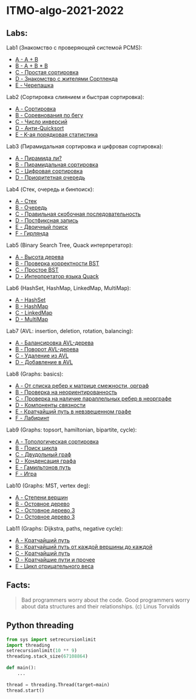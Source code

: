 # ITMO-algo-2021-2022

## Labs:

Lab1 (Знакомство с проверяющей системой PCMS):
* [A - A + B](https://github.com/Lopa10ko/ITMO-algo-2021-2022/blob/main/problems1/1A.py)
* [B - A + B * B](https://github.com/Lopa10ko/ITMO-algo-2021-2022/blob/main/problems1/1B.py)
* [C - Простая сортировка](https://github.com/Lopa10ko/ITMO-algo-2021-2022/blob/main/problems1/1C.py)
* [D - Знакомство с жителями Сортленда](https://github.com/Lopa10ko/ITMO-algo-2021-2022/blob/main/problems1/1D.py)
* [E - Черепашка](https://github.com/Lopa10ko/ITMO-algo-2021-2022/blob/main/problems1/1E.py)

Lab2 (Сортировка слиянием и быстрая сортировка):
* [A - Сортировка](https://github.com/Lopa10ko/ITMO-algo-2021-2022/blob/main/problems2/2A.py)
* [B - Соревнования по бегу](https://github.com/Lopa10ko/ITMO-algo-2021-2022/blob/main/problems2/2B.py)
* [C - Число инверсий](https://github.com/Lopa10ko/ITMO-algo-2021-2022/blob/main/problems2/2C.py)
* [D - Анти-Quicksort](https://github.com/Lopa10ko/ITMO-algo-2021-2022/blob/main/problems2/2D.py)
* [E - K-ая порядковая статистика](https://github.com/Lopa10ko/ITMO-algo-2021-2022/blob/main/problems2/2E.cpp)
 
Lab3 (Пирамидальная сортировка и цифровая сортировка):
* [A - Пирамида ли?](https://github.com/Lopa10ko/ITMO-algo-2021-2022/blob/main/problems3/3A.py)
* [B - Пирамидальная сортировка](https://github.com/Lopa10ko/ITMO-algo-2021-2022/blob/main/problems3/3B.py)
* [C - Цифровая сортировка](https://github.com/Lopa10ko/ITMO-algo-2021-2022/blob/main/problems3/3C.py)
* [D - Приоритетная очередь](https://github.com/Lopa10ko/ITMO-algo-2021-2022/blob/main/problems3/3D.py)

Lab4 (Стек, очередь и бинпоиск):
* [A - Стек](https://github.com/Lopa10ko/ITMO-algo-2021-2022/blob/main/problems4/4A.py)
* [B - Очередь](https://github.com/Lopa10ko/ITMO-algo-2021-2022/blob/main/problems4/4B.py)
* [C - Правильная скобочная последовательность](https://github.com/Lopa10ko/ITMO-algo-2021-2022/blob/main/problems4/4C.py)
* [D - Постфиксная запись](https://github.com/Lopa10ko/ITMO-algo-2021-2022/blob/main/problems4/4D.py)
* [E - Двоичный поиск](https://github.com/Lopa10ko/ITMO-algo-2021-2022/blob/main/problems4/4E.py)
* [F - Гирлянда](https://github.com/Lopa10ko/ITMO-algo-2021-2022/blob/main/problems4/4F.py)

Lab5 (Binary Search Tree, Quack интерпретатор):
* [A - Высота дерева](https://github.com/Lopa10ko/ITMO-algo-2021-2022/blob/main/problems5/5A.py)
* [B - Проверка корректности BST](https://github.com/Lopa10ko/ITMO-algo-2021-2022/blob/main/problems5/5B.cpp)
* [C - Простое BST](https://github.com/Lopa10ko/ITMO-algo-2021-2022/blob/main/problems5/5C.cpp)
* [D - Интерпретатор языка Quack](https://github.com/Lopa10ko/ITMO-algo-2021-2022/blob/main/problems5/5D.py)

Lab6 (HashSet, HashMap, LinkedMap, MultiMap):
* [A - HashSet](https://github.com/Lopa10ko/ITMO-algo-2021-2022/blob/main/problems6/6A.cpp)
* [B - HashMap](https://github.com/Lopa10ko/ITMO-algo-2021-2022/blob/main/problems6/6B.py)
* [C - LinkedMap](https://www.youtube.com/watch?v=dQw4w9WgXcQ)
* [D - MultiMap](https://www.youtube.com/watch?v=dQw4w9WgXcQ)

Lab7 (AVL: insertion, deletion, rotation, balancing):
* [A - Балансировка AVL-дерева](https://github.com/Lopa10ko/ITMO-algo-2021-2022/blob/main/problems7/avl_balance.py)
* [B - Поворот AVL-дерева](https://www.youtube.com/watch?v=dQw4w9WgXcQ)
* [C - Удаление из AVL](https://www.youtube.com/watch?v=dQw4w9WgXcQ)
* [D - Добавление в AVL](https://www.youtube.com/watch?v=dQw4w9WgXcQ)

Lab8 (Graphs: basics):
* [A - От списка ребер к матрице смежности, орграф](https://github.com/Lopa10ko/ITMO-algo-2021-2022/blob/main/problems8/lab8_a.py)
* [B - Проверка на неориентированность](https://github.com/Lopa10ko/ITMO-algo-2021-2022/blob/main/problems8/lab8_b.py)
* [C - Проверка на наличие параллельных ребер в неорграфе](https://github.com/Lopa10ko/ITMO-algo-2021-2022/blob/main/problems8/lab8_c.py)
* [D - Компоненты связности](https://github.com/Lopa10ko/ITMO-algo-2021-2022/blob/main/problems8/lab8_d.py)
* [E - Кратчайший путь в невзвешенном графе](https://github.com/Lopa10ko/ITMO-algo-2021-2022/blob/main/problems8/lab8_e.py)
* [F - Лабиринт](https://github.com/Lopa10ko/ITMO-algo-2021-2022/blob/main/problems8/lab8_f.py)

Lab9 (Graphs: topsort, hamiltonian, bipartite, cycle):
* [A - Топологическая сортировка](https://github.com/Lopa10ko/ITMO-algo-2021-2022/blob/main/problems9/lab9_a.py)
* [B - Поиск цикла](https://github.com/Lopa10ko/ITMO-algo-2021-2022/blob/main/problems9/lab9_b.py)
* [C - Двудольный граф](https://github.com/Lopa10ko/ITMO-algo-2021-2022/blob/main/problems9/lab9_c.py)
* [D - Конденсация графа](https://github.com/Lopa10ko/ITMO-algo-2021-2022/blob/main/problems9/lab9_d.py)
* [E - Гамильтонов путь](https://github.com/Lopa10ko/ITMO-algo-2021-2022/blob/main/problems9/lab9_e.py)
* [F - Игра](https://github.com/Lopa10ko/ITMO-algo-2021-2022/blob/main/problems9/lab9_f.py)

Lab10 (Graphs: MST, vertex deg):
* [A - Степени вершин](https://github.com/Lopa10ko/ITMO-algo-2021-2022/blob/main/problems10/lab10_a.py)
* [B - Остовное дерево](https://github.com/Lopa10ko/ITMO-algo-2021-2022/blob/main/problems10/lab10_b.py)
* [C - Остовное дерево 3](https://github.com/Lopa10ko/ITMO-algo-2021-2022/blob/main/problems10/lab10_c_boruvka.py)
* [D - Остовное дерево 3](https://github.com/Lopa10ko/ITMO-algo-2021-2022/blob/main/problems10/lab10_с.py)

Lab11 (Graphs: Dijkstra, paths, negative cycle):
* [A - Кратчайший путь](https://github.com/Lopa10ko/ITMO-algo-2021-2022/blob/main/problems11/lab11_a.py)
* [B - Кратчайший путь от каждой вершины до каждой](https://github.com/Lopa10ko/ITMO-algo-2021-2022/blob/main/problems11/lab11_b.py)
* [C - Кратчайший путь](https://github.com/Lopa10ko/ITMO-algo-2021-2022/blob/main/problems11/lab11_c.py)
* [D - Кратчайшие пути и прочее](https://github.com/Lopa10ko/ITMO-algo-2021-2022/blob/main/problems11/lab11_d.py)
* [E - Цикл отрицательного веса](https://github.com/Lopa10ko/ITMO-algo-2021-2022/blob/main/problems11/lab11_e.cpp)

## Facts:
> Bad programmers worry about the code. Good programmers worry about data structures and their relationships. (c) Linus Torvalds


## Python threading

```py
from sys import setrecursionlimit
import threading
setrecursionlimit(10 ** 9)
threading.stack_size(67108864)
 
def main():
    ...
     
thread = threading.Thread(target=main)
thread.start()
```
